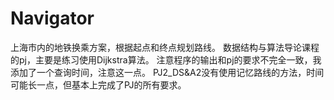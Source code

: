 # Navigator
上海市内的地铁换乘方案，根据起点和终点规划路线。
数据结构与算法导论课程的pj，主要是练习使用Dijkstra算法。
注意程序的输出和pj的要求不完全一致，我添加了一个查询时间，注意这一点。
PJ2_DS&A2没有使用记忆路线的方法，时间可能长一点，但基本上完成了PJ的所有要求。
